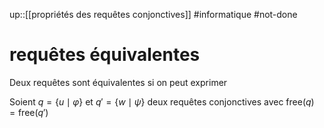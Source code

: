 up::[[propriétés des requêtes conjonctives]]
#informatique #not-done 
# requêtes équivalentes

Deux requêtes sont équivalentes si on peut exprimer 

Soient $q = \{ u\mid \varphi \}$ et $q' = \{ w \mid \psi \}$ deux requêtes conjonctives
avec $\mathrm{free}(q) = \mathrm{free}(q')$